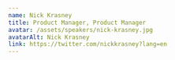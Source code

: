 ```yaml
---
name: Nick Krasney
title: Product Manager, Product Manager
avatar: /assets/speakers/nick-krasney.jpg
avatarAlt: Nick Krasney
link: https://twitter.com/nickkrasney?lang=en
---
```

